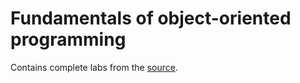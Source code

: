 # Fundamentals of object-oriented programming

Contains complete labs from the [source](https://sites.google.com/site/nguoop/prakticeskie-zadania).
